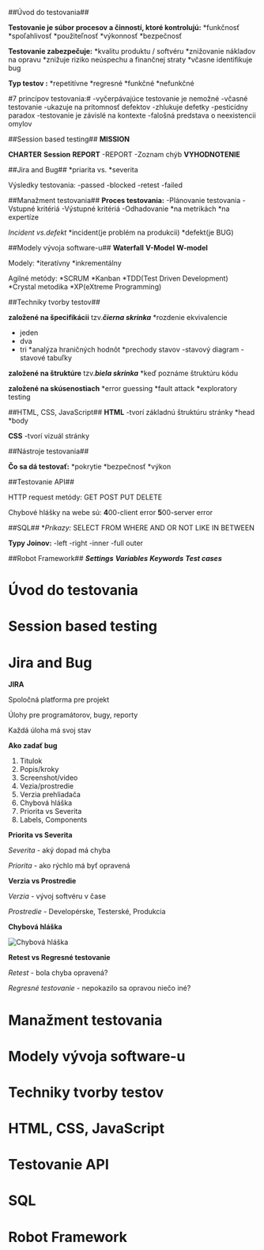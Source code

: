 ##Úvod do testovania##

**Testovanie je súbor procesov a činností, ktoré kontrolujú:**
*funkčnosť
*spoľahlivosť
*použiteľnosť
*výkonnosť
*bezpečnosť

**Testovanie zabezpečuje:**
*kvalitu produktu / softvéru
*znižovanie nákladov na opravu
*znižuje riziko neúspechu a finančnej straty
*včasne identifikuje bug

**Typ testov :**
*repetitívne
*regresné
*funkčné
*nefunkčné

#7 princípov testovania:#
-vyčerpávajúce testovanie je nemožné
-včasné testovanie
-ukazuje na prítomnosť defektov
-zhlukuje defetky
-pesticídny paradox
-testovanie je závislé na kontexte
-falošná predstava o neexistencii omylov

##Session based testing##
**MISSION**

**CHARTER**
**Session**
**REPORT**
-REPORT
-Zoznam chýb
**VYHODNOTENIE**

##Jira and Bug##
*priarita
vs.
*severita

Výsledky testovania:
-passed
-blocked
-retest
-failed


##Manažment testovania##
**Proces testovania:**
-Plánovanie testovania
-Vstupné kritériá
-Výstupné kritériá
-Odhadovanie
*na metrikách
*na expertíze

*Incident vs.defekt*
*incident(je problém na produkcii)
*defekt(je BUG)


##Modely vývoja software-u##
**Waterfall**
**V-Model**
**W-model**

Modely:
*iteratívny
*inkrementálny

Agilné metódy:
*SCRUM
*Kanban
*TDD(Test Driven Development)
*Crystal metodika
*XP(eXtreme Programming)


##Techniky tvorby testov##

**založené na špecifikácii** tzv.**_čierna skrinka_**
*rozdenie ekvivalencie
- jeden
- dva
- tri
*analýza hraničných hodnôt
*prechody stavov 
-stavový diagram
-stavové tabuľky

**založené na štruktúre** tzv.**_biela skrinka_**
*keď poznáme štruktúru kódu

**založené na skúsenostiach**
*error guessing
*fault attack
*exploratory testing


##HTML, CSS, JavaScript##
**HTML**
-tvorí základnú štruktúru stránky
*head
*body


**CSS**
-tvorí vizuál stránky

##Nástroje testovania##

**Čo sa dá testovať:**
*pokrytie
*bezpečnosť
*výkon

##Testovanie API##

HTTP request metódy:
GET
POST 
PUT 
DELETE 

Chybové hlášky na webe sú:
**4**00-client error 
**5**00-server error 

##SQL##
**Príkazy:*
SELECT
FROM 
WHERE
AND 
OR 
NOT 
LIKE
IN 
BETWEEN

**Typy Joinov:**
-left
-right
-inner
-full outer


##Robot Framework##
***Settings***
***Variables***
***Keywords***
***Test cases***


# Úvod do testovania 
# Session based testing 
# Jira and Bug
**JIRA**

Spoločná platforma pre projekt

Úlohy pre programátorov, bugy, reporty

Každá úloha má svoj stav

**Ako zadať bug**

1. Titulok
2. Popis/kroky
3. Screenshot/video
4. Vezia/prostredie
5. Verzia prehliadača
6. Chybová hláška
7. Priorita vs Severita
8. Labels, Components

**Priorita vs Severita**

*Severita* - aký dopad má chyba

*Priorita* - ako rýchlo má byť opravená

**Verzia vs Prostredie**

*Verzia* - vývoj softvéru v čase

*Prostredie* - Developérske, Testerské, Produkcia

**Chybová hláška**

![Chybová hláška](ERROR.jpg)

**Retest vs Regresné testovanie**

*Retest* - bola chyba opravená?

*Regresné testovanie* - nepokazilo sa opravou niečo iné?
# Manažment testovania 
# Modely vývoja software-u 
# Techniky tvorby testov
# HTML, CSS, JavaScript 
# Testovanie API 
# SQL 
# Robot Framework 
